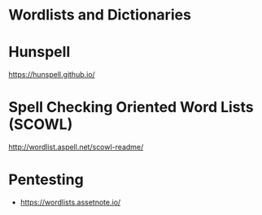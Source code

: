 # Wordlists and Dictionaries

# Hunspell
<https://hunspell.github.io/>

# Spell Checking Oriented Word Lists (SCOWL)
<http://wordlist.aspell.net/scowl-readme/>



# Pentesting
- <https://wordlists.assetnote.io/>